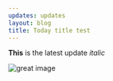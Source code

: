 ```yaml
---
updates: updates
layout: blog
title: Today title test
---
```

**This** is the latest update *italic*



![](/media/5e6a98a9d1f71c0e6095c016_China_3_11.png "great image")